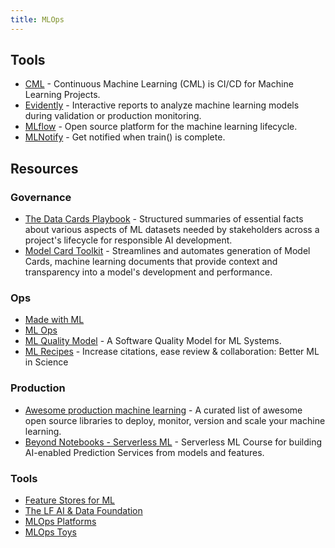 ```yaml
---
title: MLOps
---
```


## Tools

- [CML](https://cml.dev/) - Continuous Machine Learning (CML) is CI/CD for Machine Learning Projects.
- [Evidently](https://github.com/evidentlyai/evidently) - Interactive reports to analyze machine learning models during validation or production monitoring.
- [MLflow](https://github.com/mlflow/mlflow) - Open source platform for the machine learning lifecycle.
- [MLNotify](https://mlnotify.aporia.com) - Get notified when train() is complete.

## Resources

### Governance

- [The Data Cards Playbook](https://pair-code.github.io/datacardsplaybook/) - Structured summaries of essential facts about various aspects of ML datasets needed by stakeholders across a project's lifecycle for responsible AI development.
- [Model Card Toolkit](https://github.com/tensorflow/model-card-toolkit) - Streamlines and automates generation of Model Cards, machine learning documents that provide context and transparency into a model's development and performance.

### Ops

- [Made with ML](https://madewithml.com/)
- [ML Ops](https://ml-ops.org)
- [ML Quality Model](https://bookingcom.github.io/ml-quality-model/) - A Software Quality Model for ML Systems.
- [ML Recipes](https://ml.recipes/welcome.html) - Increase citations, ease review & collaboration: Better ML in Science

### Production

- [Awesome production machine learning](https://github.com/EthicalML/awesome-production-machine-learning) - A curated list of awesome open source libraries to deploy, monitor, version and scale your machine learning.
- [Beyond Notebooks - Serverless ML](https://github.com/featurestoreorg/serverless-ml-course) - Serverless ML Course for building AI-enabled Prediction Services from models and features.

### Tools

- [Feature Stores for ML](https://www.featurestore.org)
- [The LF AI & Data Foundation](https://landscape.lfai.foundation)
- [MLOps Platforms](https://github.com/thoughtworks/mlops-platforms)
- [MLOps Toys](https://mlops.toys)
